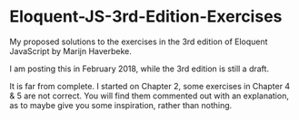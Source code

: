 # Eloquent-JS-3rd-Edition-Exercises

My proposed solutions to the exercises in the 3rd edition of Eloquent JavaScript by Marijn Haverbeke. 

I am posting this in February 2018, while the 3rd edition is still a draft.

It is far from complete. I started on Chapter 2, some exercises in Chapter 4 & 5 are not correct. You will find them commented out with an explanation, as to maybe give you some inspiration, rather than nothing.

